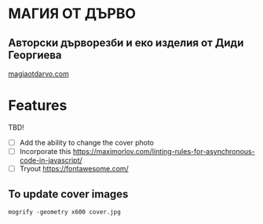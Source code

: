 # МАГИЯ ОТ ДЪРВО

## Авторски дърворезби и еко изделия от Диди Георгиева

[magiaotdarvo.com](https://magiaotdarvo.com/)

# Features

TBD!

- [ ] Add the ability to change the cover photo
- [ ] Incorporate this https://maximorlov.com/linting-rules-for-asynchronous-code-in-javascript/
- [ ] Tryout https://fontawesome.com/

## To update cover images

```shell
mogrify -geometry x600 cover.jpg
```
